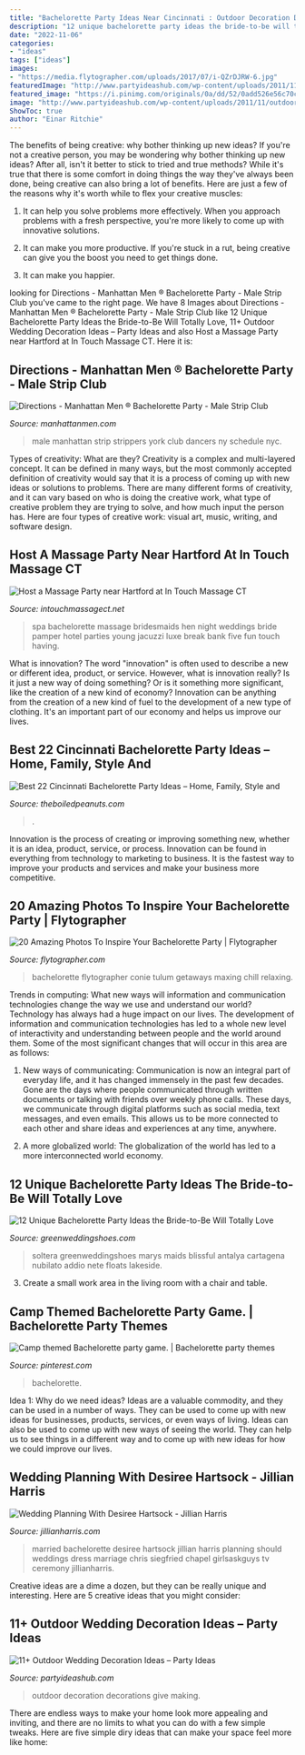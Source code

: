 ```yaml
---
title: "Bachelorette Party Ideas Near Cincinnati : Outdoor Decoration Decorations Give Making"
description: "12 unique bachelorette party ideas the bride-to-be will totally love"
date: "2022-11-06"
categories:
- "ideas"
tags: ["ideas"]
images:
- "https://media.flytographer.com/uploads/2017/07/i-QZrDJRW-6.jpg"
featuredImage: "http://www.partyideashub.com/wp-content/uploads/2011/11/outdoorgardenweddingdecor.jpg"
featured_image: "https://i.pinimg.com/originals/0a/dd/52/0add526e56c70cff2c00f11141c8dbf8.jpg"
image: "http://www.partyideashub.com/wp-content/uploads/2011/11/outdoorgardenweddingdecor.jpg"
ShowToc: true
author: "Einar Ritchie"
---
```



The benefits of being creative: why bother thinking up new ideas?
If you're not a creative person, you may be wondering why bother thinking up new ideas? After all, isn't it better to stick to tried and true methods? While it's true that there is some comfort in doing things the way they've always been done, being creative can also bring a lot of benefits. Here are just a few of the reasons why it's worth while to flex your creative muscles:
1. It can help you solve problems more effectively. When you approach problems with a fresh perspective, you're more likely to come up with innovative solutions.

2. It can make you more productive. If you're stuck in a rut, being creative can give you the boost you need to get things done.

3. It can make you happier.

	

		
looking for Directions - Manhattan Men ® Bachelorette Party - Male Strip Club you've came to the right page. We have 8 Images about Directions - Manhattan Men ® Bachelorette Party - Male Strip Club like 12 Unique Bachelorette Party Ideas the Bride-to-Be Will Totally Love, 11+ Outdoor Wedding Decoration Ideas – Party Ideas and also Host a Massage Party near Hartford at In Touch Massage CT. Here it is:
		
    
## Directions - Manhattan Men ® Bachelorette Party - Male Strip Club

<img loading=lazy src="http://www.manhattanmen.com/images/third-men.png" onerror="this.onerror=null;this.src='https://tse2.mm.bing.net/th?id=OIP.0cZvwaMCnzDTStLcBWs7rwHaK4&amp;pid=15.1';" alt="Directions - Manhattan Men ® Bachelorette Party - Male Strip Club">

_Source: manhattanmen.com_

>male manhattan strip strippers york club dancers ny schedule nyc. 

	

Types of creativity: What are they?
Creativity is a complex and multi-layered concept. It can be defined in many ways, but the most commonly accepted definition of creativity would say that it is a process of coming up with new ideas or solutions to problems. There are many different forms of creativity, and it can vary based on who is doing the creative work, what type of creative problem they are trying to solve, and how much input the person has. Here are four types of creative work: visual art, music, writing, and software design.

    
## Host A Massage Party Near Hartford At In Touch Massage CT

<img loading=lazy src="http://intouchmassagect.net/wp-content/uploads/2017/12/spadaybridalshower1.jpg" onerror="this.onerror=null;this.src='https://tse3.mm.bing.net/th?id=OIP.VAoXAPzUC3h_80gehoG6wQHaEL&amp;pid=15.1';" alt="Host a Massage Party near Hartford at In Touch Massage CT">

_Source: intouchmassagect.net_

>spa bachelorette massage bridesmaids hen night weddings bride pamper hotel parties young jacuzzi luxe break bank five fun touch having. 

	

What is innovation?
The word "innovation" is often used to describe a new or different idea, product, or service. However, what is innovation really? Is it just a new way of doing something? Or is it something more significant, like the creation of a new kind of economy?
Innovation can be anything from the creation of a new kind of fuel to the development of a new type of clothing. It's an important part of our economy and helps us improve our lives.

    
## Best 22 Cincinnati Bachelorette Party Ideas – Home, Family, Style And

<img loading=lazy src="https://i.pinimg.com/originals/86/d3/da/86d3da8f4bb3e39af3990119fa37e978.jpg" onerror="this.onerror=null;this.src='https://tse4.mm.bing.net/th?id=OIP.3iLToEhMcaoLyf5QXm87RwHaLH&amp;pid=15.1';" alt="Best 22 Cincinnati Bachelorette Party Ideas – Home, Family, Style and">

_Source: theboiledpeanuts.com_

>. 

	

Innovation is the process of creating or improving something new, whether it is an idea, product, service, or process. Innovation can be found in everything from technology to marketing to business. It is the fastest way to improve your products and services and make your business more competitive.

    
## 20 Amazing Photos To Inspire Your Bachelorette Party | Flytographer

<img loading=lazy src="https://media.flytographer.com/uploads/2017/07/i-QZrDJRW-6.jpg" onerror="this.onerror=null;this.src='https://tse3.mm.bing.net/th?id=OIP.MFJrx-3R0BgILeU8XDtCwwHaE8&amp;pid=15.1';" alt="20 Amazing Photos To Inspire Your Bachelorette Party | Flytographer">

_Source: flytographer.com_

>bachelorette flytographer conie tulum getaways maxing chill relaxing. 

	

Trends in computing: What new ways will information and communication technologies change the way we use and understand our world?
Technology has always had a huge impact on our lives. The development of information and communication technologies has led to a whole new level of interactivity and understanding between people and the world around them. Some of the most significant changes that will occur in this area are as follows:
1) New ways of communicating: Communication is now an integral part of everyday life, and it has changed immensely in the past few decades. Gone are the days where people communicated through written documents or talking with friends over weekly phone calls. These days, we communicate through digital platforms such as social media, text messages, and even emails. This allows us to be more connected to each other and share ideas and experiences at any time, anywhere.

2) A more globalized world: The globalization of the world has led to a more interconnected world economy.

    
## 12 Unique Bachelorette Party Ideas The Bride-to-Be Will Totally Love

<img loading=lazy src="https://greenweddingshoes.com/wp-content/uploads/2019/05/maidsmarys-styled-19.jpg" onerror="this.onerror=null;this.src='https://tse2.mm.bing.net/th?id=OIP.npQ1clgqaMKfnFppxEFEGAHaE6&amp;pid=15.1';" alt="12 Unique Bachelorette Party Ideas the Bride-to-Be Will Totally Love">

_Source: greenweddingshoes.com_

>soltera greenweddingshoes marys maids blissful antalya cartagena nubilato addio nete floats lakeside. 

	

3. Create a small work area in the living room with a chair and table. 

    
## Camp Themed Bachelorette Party Game. | Bachelorette Party Themes

<img loading=lazy src="https://i.pinimg.com/originals/0a/dd/52/0add526e56c70cff2c00f11141c8dbf8.jpg" onerror="this.onerror=null;this.src='https://tse3.mm.bing.net/th?id=OIP.pskngiM2SRL9oe8e_zPF4wHaJ4&amp;pid=15.1';" alt="Camp themed Bachelorette party game. | Bachelorette party themes">

_Source: pinterest.com_

>bachelorette. 

	

Idea 1: Why do we need ideas?
Ideas are a valuable commodity, and they can be used in a number of ways. They can be used to come up with new ideas for businesses, products, services, or even ways of living. Ideas can also be used to come up with new ways of seeing the world. They can help us to see things in a different way and to come up with new ideas for how we could improve our lives.

    
## Wedding Planning With Desiree Hartsock - Jillian Harris

<img loading=lazy src="http://www.jillianharris.com/wp-content/uploads/2015/03/The-Bachelorette_Desiree-Hartsock-Wedding.jpg" onerror="this.onerror=null;this.src='https://tse4.mm.bing.net/th?id=OIP.Ll28RryXHEZRmeOO53VjYgHaLG&amp;pid=15.1';" alt="Wedding Planning With Desiree Hartsock - Jillian Harris">

_Source: jillianharris.com_

>married bachelorette desiree hartsock jillian harris planning should weddings dress marriage chris siegfried chapel girlsaskguys tv ceremony jillianharris. 

	

Creative ideas are a dime a dozen, but they can be really unique and interesting. Here are 5 creative ideas that you might consider: 

    
## 11+ Outdoor Wedding Decoration Ideas – Party Ideas

<img loading=lazy src="http://www.partyideashub.com/wp-content/uploads/2011/11/outdoorgardenweddingdecor.jpg" onerror="this.onerror=null;this.src='https://tse1.mm.bing.net/th?id=OIP.OJyBqPT_gXEhcRYETtOlIQAAAA&amp;pid=15.1';" alt="11+ Outdoor Wedding Decoration Ideas – Party Ideas">

_Source: partyideashub.com_

>outdoor decoration decorations give making. 

	

There are endless ways to make your home look more appealing and inviting, and there are no limits to what you can do with a few simple tweaks. Here are five simple diry ideas that can make your space feel more like home:

